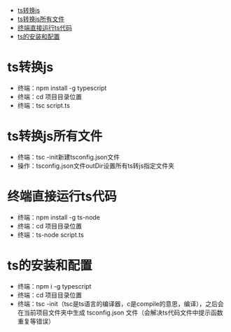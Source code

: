 - [ts转换js](#ts转换js)
- [ts转换js所有文件](#ts转换js所有文件)
- [终端直接运行ts代码](#终端直接运行ts代码)
- [ts的安装和配置](#ts的安装和配置)

# ts转换js
* 终端：npm install -g typescript
* 终端：cd 项目目录位置
* 终端：tsc script.ts

# ts转换js所有文件
* 终端：tsc -init新建tsconfig.json文件
* 操作：tsconfig.json文件outDir设置所有ts转js指定文件夹

# 终端直接运行ts代码
* 终端：npm install -g ts-node
* 终端：cd 项目目录位置
* 终端：ts-node script.ts

# ts的安装和配置
* 终端：npm i -g typescript
* 终端：cd 项目目录位置
* 终端：tsc -init（tsc是ts语言的编译器，c是compile的意思，编译），之后会在当前项目文件夹中生成 tsconfig.json 文件（会解决ts代码文件中提示函数重复等错误）
